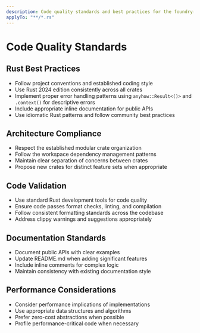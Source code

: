```yaml
---
description: Code quality standards and best practices for the foundry-code project
applyTo: "**/*.rs"
---
```


# Code Quality Standards

## Rust Best Practices
- Follow project conventions and established coding style
- Use Rust 2024 edition consistently across all crates
- Implement proper error handling patterns using `anyhow::Result<()>` and `.context()` for descriptive errors
- Include appropriate inline documentation for public APIs
- Use idiomatic Rust patterns and follow community best practices

## Architecture Compliance
- Respect the established modular crate organization
- Follow the workspace dependency management patterns
- Maintain clear separation of concerns between crates
- Propose new crates for distinct feature sets when appropriate

## Code Validation
- Use standard Rust development tools for code quality
- Ensure code passes format checks, linting, and compilation
- Follow consistent formatting standards across the codebase
- Address clippy warnings and suggestions appropriately

## Documentation Standards
- Document public APIs with clear examples
- Update README.md when adding significant features
- Include inline comments for complex logic
- Maintain consistency with existing documentation style

## Performance Considerations
- Consider performance implications of implementations
- Use appropriate data structures and algorithms
- Prefer zero-cost abstractions when possible
- Profile performance-critical code when necessary
